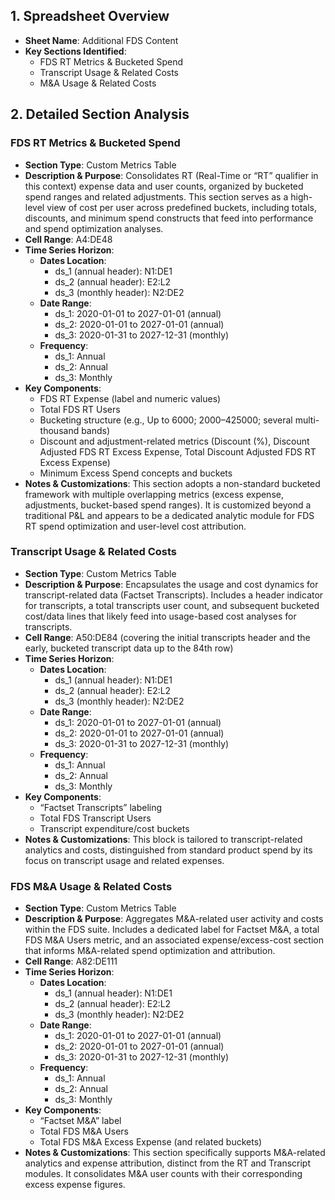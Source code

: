 ## 1. Spreadsheet Overview
- **Sheet Name**: Additional FDS Content
- **Key Sections Identified**:
  - FDS RT Metrics & Bucketed Spend
  - Transcript Usage & Related Costs
  - M&A Usage & Related Costs

## 2. Detailed Section Analysis

### FDS RT Metrics & Bucketed Spend
- **Section Type**: Custom Metrics Table
- **Description & Purpose**: Consolidates RT (Real-Time or “RT” qualifier in this context) expense data and user counts, organized by bucketed spend ranges and related adjustments. This section serves as a high-level view of cost per user across predefined buckets, including totals, discounts, and minimum spend constructs that feed into performance and spend optimization analyses.
- **Cell Range**: A4:DE48
- **Time Series Horizon**:
  - **Dates Location**:
    - ds_1 (annual header): N1:DE1
    - ds_2 (annual header): E2:L2
    - ds_3 (monthly header): N2:DE2
  - **Date Range**:
    - ds_1: 2020-01-01 to 2027-01-01 (annual)
    - ds_2: 2020-01-01 to 2027-01-01 (annual)
    - ds_3: 2020-01-31 to 2027-12-31 (monthly)
  - **Frequency**:
    - ds_1: Annual
    - ds_2: Annual
    - ds_3: Monthly
- **Key Components**: 
  - FDS RT Expense (label and numeric values)
  - Total FDS RT Users
  - Bucketing structure (e.g., Up to 6000; 2000–425000; several multi-thousand bands)
  - Discount and adjustment-related metrics (Discount (%), Discount Adjusted FDS RT Excess Expense, Total Discount Adjusted FDS RT Excess Expense)
  - Minimum Excess Spend concepts and buckets
- **Notes & Customizations**: This section adopts a non-standard bucketed framework with multiple overlapping metrics (excess expense, adjustments, bucket-based spend ranges). It is customized beyond a traditional P&L and appears to be a dedicated analytic module for FDS RT spend optimization and user-level cost attribution.

### Transcript Usage & Related Costs
- **Section Type**: Custom Metrics Table
- **Description & Purpose**: Encapsulates the usage and cost dynamics for transcript-related data (Factset Transcripts). Includes a header indicator for transcripts, a total transcripts user count, and subsequent bucketed cost/data lines that likely feed into usage-based cost analyses for transcripts.
- **Cell Range**: A50:DE84 (covering the initial transcripts header and the early, bucketed transcript data up to the 84th row)
- **Time Series Horizon**:
  - **Dates Location**:
    - ds_1 (annual header): N1:DE1
    - ds_2 (annual header): E2:L2
    - ds_3 (monthly header): N2:DE2
  - **Date Range**:
    - ds_1: 2020-01-01 to 2027-01-01 (annual)
    - ds_2: 2020-01-01 to 2027-01-01 (annual)
    - ds_3: 2020-01-31 to 2027-12-31 (monthly)
  - **Frequency**:
    - ds_1: Annual
    - ds_2: Annual
    - ds_3: Monthly
- **Key Components**:
  - “Factset Transcripts” labeling
  - Total FDS Transcript Users
  - Transcript expenditure/cost buckets
- **Notes & Customizations**: This block is tailored to transcript-related analytics and costs, distinguished from standard product spend by its focus on transcript usage and related expenses.

### FDS M&A Usage & Related Costs
- **Section Type**: Custom Metrics Table
- **Description & Purpose**: Aggregates M&A-related user activity and costs within the FDS suite. Includes a dedicated label for Factset M&A, a total FDS M&A Users metric, and an associated expense/excess-cost section that informs M&A-related spend optimization and attribution.
- **Cell Range**: A82:DE111
- **Time Series Horizon**:
  - **Dates Location**:
    - ds_1 (annual header): N1:DE1
    - ds_2 (annual header): E2:L2
    - ds_3 (monthly header): N2:DE2
  - **Date Range**:
    - ds_1: 2020-01-01 to 2027-01-01 (annual)
    - ds_2: 2020-01-01 to 2027-01-01 (annual)
    - ds_3: 2020-01-31 to 2027-12-31 (monthly)
  - **Frequency**:
    - ds_1: Annual
    - ds_2: Annual
    - ds_3: Monthly
- **Key Components**:
  - “Factset M&A” label
  - Total FDS M&A Users
  - Total FDS M&A Excess Expense (and related buckets)
- **Notes & Customizations**: This section specifically supports M&A-related analytics and expense attribution, distinct from the RT and Transcript modules. It consolidates M&A user counts with their corresponding excess expense figures.